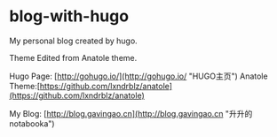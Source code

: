 blog-with-hugo
==============

My personal blog created by hugo.

Theme Edited from Anatole theme.


Hugo Page: [http://gohugo.io/](http://gohugo.io/ "HUGO主页")
Anatole Theme:[https://github.com/lxndrblz/anatole](https://github.com/lxndrblz/anatole)

My Blog: [http://blog.gavingao.cn](http://blog.gavingao.cn "升升的notabooka")
